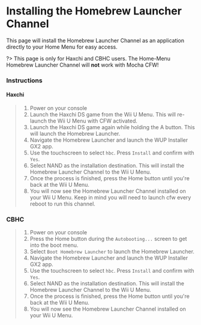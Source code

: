 # Installing the Homebrew Launcher Channel

This page will install the Homebrew Launcher Channel as an application directly to your Home Menu for easy access.

?> This page is only for Haxchi and CBHC users. The Home-Menu Homebrew Launcher Channel will **not** work with Mocha CFW!

### Instructions

<!-- tabs:start -->

#### **Haxchi**

> 1. Power on your console
> 1. Launch the Haxchi DS game from the Wii U Menu. This will re-launch the Wii U Menu with CFW activated.
> 1. Launch the Haxchi DS game again while holding the A button. This will launch the Homebrew Launcher.
> 1. Navigate the Homebrew Launcher and launch the WUP Installer GX2 app.
> 1. Use the touchscreen to select `hbc`. Press `Install` and confirm with `Yes`.
> 1. Select NAND as the installation destination. This will install the Homebrew Launcher Channel to the Wii U Menu.
> 1. Once the process is finished, press the Home button until you're back at the Wii U Menu.
> 1. You will now see the Homebrew Launcher Channel installed on your Wii U Menu. Keep in mind you will need to launch cfw every reboot to run this channel.

### **CBHC**

> 1. Power on your console
> 1. Press the Home button during the `Autobooting...` screen to get into the boot menu.
> 1. Select `Boot Homebrew Launcher` to launch the Homebrew Launcher.
> 1. Navigate the Homebrew Launcher and launch the WUP Installer GX2 app.
> 1. Use the touchscreen to select `hbc`. Press `Install` and confirm with `Yes`.
> 1. Select NAND as the installation destination. This will install the Homebrew Launcher Channel to the Wii U Menu.
> 1. Once the process is finished, press the Home button until you're back at the Wii U Menu.
> 1. You will now see the Homebrew Launcher Channel installed on your Wii U Menu.

<!-- tabs:end -->
